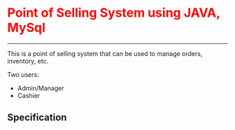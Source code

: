 # <span style="color: red;">Point of Selling System using JAVA, MySql</span>
---

This is a point of selling system that can be used to manage orders, inventory, etc.

Two users:
- Admin/Manager
- Cashier

## Specification

